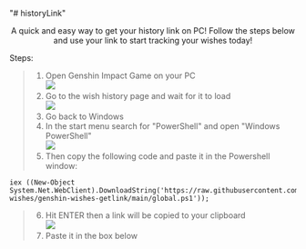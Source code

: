 "# historyLink" 
<p align='center'>
A quick and easy way to get your history link on PC! Follow the steps below and use your link to start tracking your wishes today!<br>

Steps:<br>
> 1. Open Genshin Impact Game on your PC<br>
<img src="https://i.imgur.com/EGu7rg4.png"><br>
> 2. Go to the wish history page and wait for it to load<br>
<img src="https://i.imgur.com/xsg6rOF.png"><br>
> 3. Go back to Windows<br>
> 4. In the start menu search for "PowerShell" and open "Windows PowerShell"<br>
<img src="https://i.imgur.com/3Xxgb7R.png"><br>
> 5. Then copy the following code and paste it in the Powershell window:<br>
```
iex ((New-Object System.Net.WebClient).DownloadString('https://raw.githubusercontent.com/genshin-wishes/genshin-wishes-getlink/main/global.ps1'));
```
> 6. Hit ENTER then a link will be copied to your clipboard<br>
<img src="https://i.imgur.com/jeuneHN.png"><br>
> 7. Paste it in the box below<br>
</p>